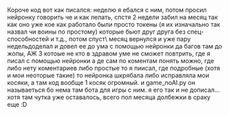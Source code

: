 Короче код вот как писался:
неделю я ебался с ним, потом просил нейронку говорить че и как лелать, спстя 2 недели забил на месяц так как оно уже кое как работало были просто токены (я их изначально так назвал чи воины по простому) которые бьют друг друга без спец-способностей и т.д., потом спуст\ месяц вернулся и уже пару недельдоделал и довел ее до ума с помощью нейронки да багов там до жопы, АЖ 3  котоые не кто в здравом уме не сможет повтрить, где я писал с помощью нейронки а де сам по коментам понять можно, где либо нету коментариев либо простые то я пиисал, где подробные (хотя и мои неоторые такие) то нейронка шкрябала либо исправляла мои косяки, а там код вообще 1 косяк огромный. и game_noAI.py он называеться бо нема там бота для игры с ним. я его так и не дописал...
хотя там чутка уже оставалось, всего пол месяца долбежки в сраку еще :D 
